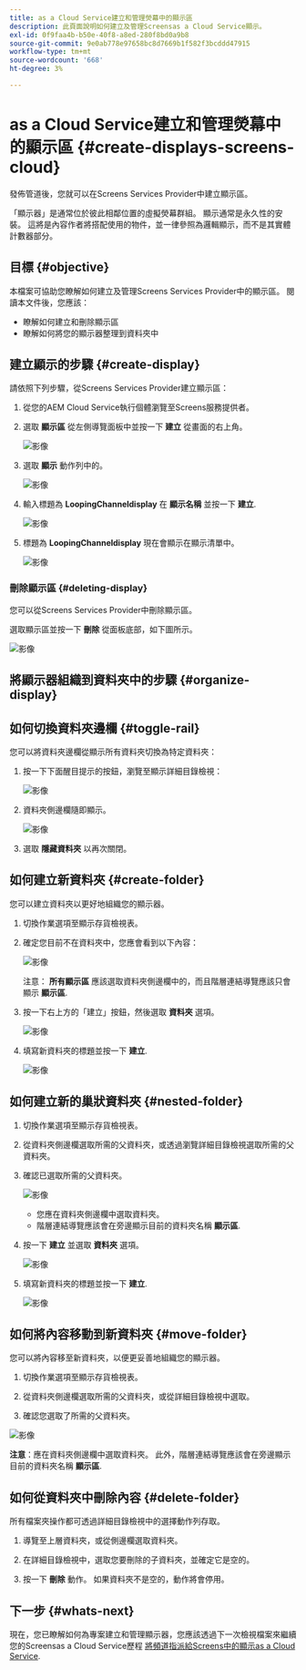 ```yaml
---
title: as a Cloud Service建立和管理熒幕中的顯示區
description: 此頁面說明如何建立及管理Screensas a Cloud Service顯示。
exl-id: 0f9faa4b-b50e-40f8-a8ed-280f8bd0a9b8
source-git-commit: 9e0ab778e97658bc8d7669b1f582f3bcddd47915
workflow-type: tm+mt
source-wordcount: '668'
ht-degree: 3%

---
```


# as a Cloud Service建立和管理熒幕中的顯示區 {#create-displays-screens-cloud}

發佈管道後，您就可以在Screens Services Provider中建立顯示區。

「顯示器」是通常位於彼此相鄰位置的虛擬熒幕群組。 顯示通常是永久性的安裝。 這將是內容作者將搭配使用的物件，並一律參照為邏輯顯示，而不是其實體計數器部分。

## 目標 {#objective}

本檔案可協助您瞭解如何建立及管理Screens Services Provider中的顯示區。 閱讀本文件後，您應該：

* 瞭解如何建立和刪除顯示區
* 瞭解如何將您的顯示器整理到資料夾中

## 建立顯示的步驟 {#create-display}

請依照下列步驟，從Screens Services Provider建立顯示區：

1. 從您的AEM Cloud Service執行個體瀏覽至Screens服務提供者。
1. 選取 **顯示區** 從左側導覽面板中並按一下 **建立** 從畫面的右上角。

   ![影像](/help/screens-cloud/assets/display/disp-1.png)

1. 選取 **顯示** 動作列中的。

   ![影像](/help/screens-cloud/assets/display/disp-2.png)

1. 輸入標題為 **LoopingChanneldisplay** 在 **顯示名稱** 並按一下 **建立**.

   ![影像](/help/screens-cloud/assets/display/disp3.png)

1. 標題為 **LoopingChanneldisplay** 現在會顯示在顯示清單中。

   ![影像](/help/screens-cloud/assets/display/disp-4.png)

### 刪除顯示區 {#deleting-display}

您可以從Screens Services Provider中刪除顯示區。

選取顯示區並按一下 **刪除** 從面板底部，如下圖所示。

![影像](/help/screens-cloud/assets/display/disp-5.png)

## 將顯示器組織到資料夾中的步驟 {#organize-display}

## 如何切換資料夾邊欄 {#toggle-rail}

您可以將資料夾邊欄從顯示所有資料夾切換為特定資料夾：

1. 按一下下面醒目提示的按鈕，瀏覽至顯示詳細目錄檢視：

   ![影像](/help/screens-cloud/assets/display/display-inventory.png)

1. 資料夾側邊欄隨即顯示。

   ![影像](/help/screens-cloud/assets/display/toggle-rail.png)

1. 選取 **隱藏資料夾** 以再次關閉。

## 如何建立新資料夾 {#create-folder}

您可以建立資料夾以更好地組織您的顯示器。

1. 切換作業選項至顯示存貨檢視表。
1. 確定您目前不在資料夾中，您應會看到以下內容：

   ![影像](/help/screens-cloud/assets/display/verify-view.png)

   注意： **所有顯示區** 應該選取資料夾側邊欄中的，而且階層連結導覽應該只會顯示 **顯示區**.

1. 按一下右上方的「建立」按鈕，然後選取 **資料夾** 選項。

   ![影像](/help/screens-cloud/assets/display/Createfolder.png)

1. 填寫新資料夾的標題並按一下 **建立**.

   ![影像](/help/screens-cloud/assets/display/Createfolder2.png)

## 如何建立新的巢狀資料夾 {#nested-folder}

1. 切換作業選項至顯示存貨檢視表。

1. 從資料夾側邊欄選取所需的父資料夾，或透過瀏覽詳細目錄檢視選取所需的父資料夾。
1. 確認已選取所需的父資料夾。

   ![影像](/help/screens-cloud/assets/display/Nestedview.png)

   * 您應在資料夾側邊欄中選取資料夾。
   * 階層連結導覽應該會在旁邊顯示目前的資料夾名稱 **顯示區**.

1. 按一下  **建立**  並選取 **資料夾** 選項。

   ![影像](/help/screens-cloud/assets/display/Createfolder.png)

1. 填寫新資料夾的標題並按一下 **建立**.

   ![影像](/help/screens-cloud/assets/display/Createfolder2.png)

## 如何將內容移動到新資料夾 {#move-folder}

您可以將內容移至新資料夾，以便更妥善地組織您的顯示器。

1. 切換作業選項至顯示存貨檢視表。

1. 從資料夾側邊欄選取所需的父資料夾，或從詳細目錄檢視中選取。

1. 確認您選取了所需的父資料夾。

![影像](/help/screens-cloud/assets/display/movetofolder.png)

**注意**：應在資料夾側邊欄中選取資料夾。 此外，階層連結導覽應該會在旁邊顯示目前的資料夾名稱 **顯示區**.

## 如何從資料夾中刪除內容 {#delete-folder}

所有檔案夾操作都可透過詳細目錄檢視中的選擇動作列存取。

1. 導覽至上層資料夾，或從側邊欄選取資料夾。

1. 在詳細目錄檢視中，選取您要刪除的子資料夾，並確定它是空的。

1. 按一下 **刪除** 動作。 如果資料夾不是空的，動作將會停用。


## 下一步 {#whats-next}

現在，您已瞭解如何為專案建立和管理顯示器，您應該透過下一次檢視檔案來繼續您的Screensas a Cloud Service歷程 [將頻道指派給Screens中的顯示as a Cloud Service](https://experienceleague.adobe.com/docs/experience-manager-cloud-service/screens-as-cloud-service/create-content/assigning-channels-to-display.html?lang=en).
